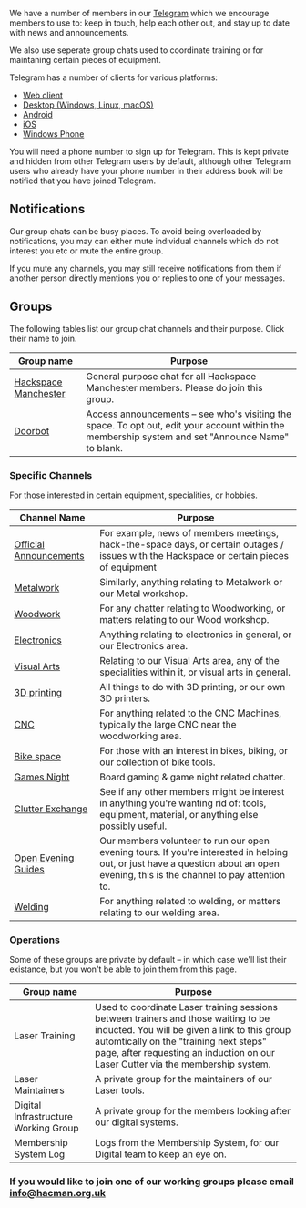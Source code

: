 We have a number of members in our [Telegram](https://telegram.org) which we encourage members to use to: keep in touch, help each other out, and stay up to date with news and announcements.

We also use seperate group chats used to coordinate training or for maintaning certain pieces of equipment.

Telegram has a number of clients for various platforms:

- [Web client](https://telegram.org/dl/webogram) 
- [Desktop (Windows, Linux, macOS)](https://desktop.telegram.org/)
- [Android](https://telegram.org/dl/android)
- [iOS](https://telegram.org/dl/ios)
- [Windows Phone](https://telegram.org/dl/wp)

You will need a phone number to sign up for Telegram. This is kept private and hidden from other Telegram users by default, although other Telegram users who already have your phone number in their address book will be notified that you have joined Telegram.

## Notifications

Our group chats can be busy places. To avoid being overloaded by notifications, you may can either mute individual channels which do not interest you etc or mute the entire group.

If you mute any channels, you may still receive notifications from them if another person directly mentions you or replies to one of your messages.

## Groups

The following tables list our group chat channels and their purpose. Click their name to join.

| Group name                                         | Purpose                                                                                                                                            |
| -------------------------------------------------- | -------------------------------------------------------------------------------------------------------------------------------------------------- |
| [Hackspace Manchester](https://t.me/HACManchester) | General purpose chat for all Hackspace Manchester members. Please do join this group.                                                              |
| [Doorbot](https://t.me/+TVKs_4B85ksjAAVl)          | Access announcements – see who's visiting the space. To opt out, edit your account within the membership system and set "Announce Name" to blank. |

### Specific Channels

For those interested in certain equipment, specialities, or hobbies.

| Channel Name                                                | Purpose                                                                                                                                                                          |
|-------------------------------------------------------------|----------------------------------------------------------------------------------------------------------------------------------------------------------------------------------|
| [Official Announcements](https://t.me/HACManchester/200496) | For example, news of members meetings, hack-the-space days, or certain outages / issues with the Hackspace or certain pieces of equipment                                        |
| [Metalwork](https://t.me/HACManchester/200510)              | Similarly, anything relating to Metalwork or our Metal workshop.                                                                                                                 |
| [Woodwork](https://t.me/HACManchester/200505)               | For any chatter relating to Woodworking, or matters relating to our Wood workshop.                                                                                               |
| [Electronics](https://t.me/HACManchester/200517)            | Anything relating to electronics in general, or our Electronics area.                                                                                                            |
| [Visual Arts](https://t.me/HACManchester/200514)            | Relating to our Visual Arts area,  any of the specialities within it, or visual arts in general.                                                                                 |
| [3D printing](https://t.me/HACManchester/200524)            | All things to do with 3D printing, or our own 3D printers.                                                                                                                       |
| [CNC](https://t.me/HACManchester/200527)                    | For anything related to the CNC Machines, typically the large CNC near the woodworking area.                                                                                     |
| [Bike space](https://t.me/HACManchester/200520)             | For those with an interest in bikes, biking, or our collection of bike tools.                                                                                                    |
| [Games Night](https://t.me/HACManchester/200539)            | Board gaming & game night related chatter.                                                                                                                                       |
| [Clutter Exchange](https://t.me/HACManchester/200692)       | See if any other members might be interest in anything you're wanting rid of: tools, equipment, material, or anything else possibly useful.                                      |
| [Open Evening Guides](https://t.me/HACManchester/200530)    | Our members volunteer to run our open evening tours. If you're interested in helping out, or just have a question about an open evening, this is the channel to pay attention to. |
| [Welding](https://t.me/HACManchester/211848 )                                                 | For anything related to welding, or matters relating to our welding area.                                                                                                |

### Operations

Some of these groups are private by default – in which case we'll list their existance, but you won't be able to join them from this page.

| Group name                           | Purpose                                                                                                                                                                                                                                                           |
| ------------------------------------ | ----------------------------------------------------------------------------------------------------------------------------------------------------------------------------------------------------------------------------------------------------------------- |
| Laser Training                       | Used to coordinate Laser training sessions between trainers and those waiting to be inducted. You will be given a link to this group automtically on the "training next steps" page, after requesting an induction on our Laser Cutter via the membership system. |
| Laser Maintainers                    | A private group for the maintainers of our Laser tools.                                                                                                                                                                                                           |
| Digital Infrastructure Working Group | A private group for the members looking after our digital systems.                                                                                                                                                                                                |
| Membership System Log                | Logs from the Membership System, for our Digital team to keep an eye on.                                                                                                                                                                                          |

### If you would like to join one of our working groups please email info@hacman.org.uk


